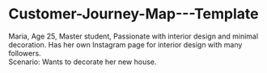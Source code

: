 # Customer-Journey-Map---Template

Maria, Age 25, Master student, Passionate with interior design and minimal decoration. Has her own Instagram page for interior design with many followers.			
Scenario: Wants to decorate her new house.			


